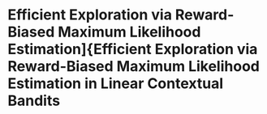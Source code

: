 # Efficient Exploration via Reward-Biased Maximum Likelihood Estimation]{Efficient Exploration via Reward-Biased Maximum Likelihood Estimation in Linear Contextual Bandits

